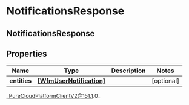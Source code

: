 # NotificationsResponse

## NotificationsResponse

## Properties

|Name | Type | Description | Notes|
|------------ | ------------- | ------------- | -------------|
| **entities** | [**[WfmUserNotification]**](WfmUserNotification) |  | [optional] |



_PureCloudPlatformClientV2@151.1.0_
